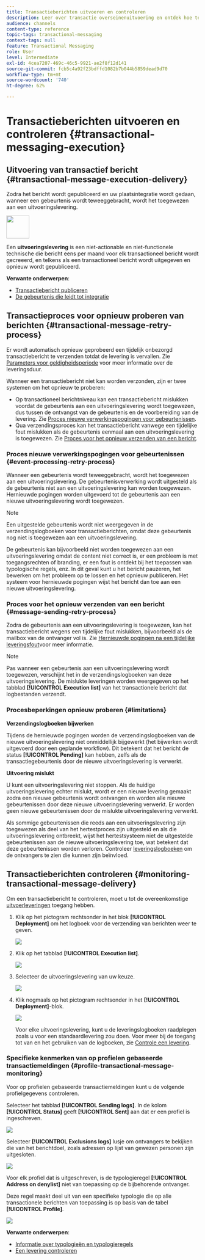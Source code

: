 ```yaml
---
title: Transactieberichten uitvoeren en controleren
description: Leer over transactie overseinenuitvoering en ontdek hoe te om transactionele berichten te controleren.
audience: channels
content-type: reference
topic-tags: transactional-messaging
context-tags: null
feature: Transactional Messaging
role: User
level: Intermediate
exl-id: 4cea7207-469c-46c5-9921-ae2f8f12d141
source-git-commit: fcb5c4a92f23bdffd1082b7b044b5859dead9d70
workflow-type: tm+mt
source-wordcount: '740'
ht-degree: 62%

---
```


# Transactieberichten uitvoeren en controleren {#transactional-messaging-execution}

## Uitvoering van transactief bericht {#transactional-message-execution-delivery}

Zodra het bericht wordt gepubliceerd en uw plaatsintegratie wordt gedaan, wanneer een gebeurtenis wordt teweeggebracht, wordt het toegewezen aan een uitvoeringslevering.

<img src="assets/do-not-localize/icon_concepts.svg" width="60px">

Een **uitvoeringslevering** is een niet-actionable en niet-functionele technische die bericht eens per maand voor elk transactioneel bericht wordt gecreeerd, en telkens als een transactioneel bericht wordt uitgegeven en opnieuw wordt gepubliceerd.

**Verwante onderwerpen**:
* [Transactiebericht publiceren](../../channels/using/publishing-transactional-message.md#publishing-a-transactional-message)
* [De gebeurtenis die leidt tot integratie](../../channels/using/getting-started-with-transactional-msg.md#integrate-event-trigger)

## Transactieproces voor opnieuw proberen van berichten {#transactional-message-retry-process}

Er wordt automatisch opnieuw geprobeerd een tijdelijk onbezorgd transactiebericht te verzenden totdat de levering is vervallen. Zie [Parameters voor geldigheidsperiode](../../administration/using/configuring-email-channel.md#validity-period-parameters) voor meer informatie over de leveringsduur.

Wanneer een transactiebericht niet kan worden verzonden, zijn er twee systemen om het opnieuw te proberen:

* Op transactioneel berichtniveau kan een transactiebericht mislukken voordat de gebeurtenis aan een uitvoeringslevering wordt toegewezen, dus tussen de ontvangst van de gebeurtenis en de voorbereiding van de levering. Zie [Proces nieuwe verwerkingspogingen voor gebeurtenissen](#event-processing-retry-process).
* Qua verzendingsproces kan het transactiebericht vanwege een tijdelijke fout mislukken als de gebeurtenis eenmaal aan een uitvoeringslevering is toegewezen. Zie [Proces voor het opnieuw verzenden van een bericht](#message-sending-retry-process).

### Proces nieuwe verwerkingspogingen voor gebeurtenissen {#event-processing-retry-process}

Wanneer een gebeurtenis wordt teweeggebracht, wordt het toegewezen aan een uitvoeringslevering. De gebeurtenisverwerking wordt uitgesteld als de gebeurtenis niet aan een uitvoeringslevering kan worden toegewezen. Hernieuwde pogingen worden uitgevoerd tot de gebeurtenis aan een nieuwe uitvoeringslevering wordt toegewezen.

>[!NOTE]
>
>Een uitgestelde gebeurtenis wordt niet weergegeven in de verzendingslogboeken voor transactieberichten, omdat deze gebeurtenis nog niet is toegewezen aan een uitvoeringslevering.

De gebeurtenis kan bijvoorbeeld niet worden toegewezen aan een uitvoeringslevering omdat de content niet correct is, er een probleem is met toegangsrechten of branding, er een fout is ontdekt bij het toepassen van typologische regels, enz. In dit geval kunt u het bericht pauzeren, het bewerken om het probleem op te lossen en het opnieuw publiceren. Het systeem voor hernieuwde pogingen wijst het bericht dan toe aan een nieuwe uitvoeringslevering.

### Proces voor het opnieuw verzenden van een bericht {#message-sending-retry-process}

Zodra de gebeurtenis aan een uitvoeringslevering is toegewezen, kan het transactiebericht wegens een tijdelijke fout mislukken, bijvoorbeeld als de mailbox van de ontvanger vol is. Zie [Hernieuwde pogingen na een tijdelijke leveringsfout](../../sending/using/understanding-delivery-failures.md#retries-after-a-delivery-temporary-failure)voor meer informatie.

>[!NOTE]
>
>Pas wanneer een gebeurtenis aan een uitvoeringslevering wordt toegewezen, verschijnt het in de verzendingslogboeken van deze uitvoeringslevering. De mislukte leveringen worden weergegeven op het tabblad **[!UICONTROL Execution list]** van het transactionele bericht dat logbestanden verzendt.

### Procesbeperkingen opnieuw proberen {#limitations}

**Verzendingslogboeken bijwerken**

Tijdens de hernieuwde pogingen worden de verzendingslogboeken van de nieuwe uitvoeringslevering niet onmiddellijk bijgewerkt (het bijwerken wordt uitgevoerd door een geplande workflow). Dit betekent dat het bericht de status **[!UICONTROL Pending]** kan hebben, zelfs als de transactiegebeurtenis door de nieuwe uitvoeringslevering is verwerkt.

**Uitvoering mislukt**

U kunt een uitvoeringslevering niet stoppen. Als de huidige uitvoeringslevering echter mislukt, wordt er een nieuwe levering gemaakt zodra een nieuwe gebeurtenis wordt ontvangen en worden alle nieuwe gebeurtenissen door deze nieuwe uitvoeringslevering verwerkt. Er worden geen nieuwe gebeurtenissen door de mislukte uitvoeringslevering verwerkt.

Als sommige gebeurtenissen die reeds aan een uitvoeringslevering zijn toegewezen als deel van het hertestproces zijn uitgesteld en als die uitvoeringslevering ontbreekt, wijst het hertestsysteem niet de uitgestelde gebeurtenissen aan de nieuwe uitvoeringslevering toe, wat betekent dat deze gebeurtenissen worden verloren. Controleer [leveringslogboeken](#monitoring-transactional-message-delivery) om de ontvangers te zien die kunnen zijn beïnvloed.

## Transactieberichten controleren {#monitoring-transactional-message-delivery}

Om een transactiebericht te controleren, moet u tot de overeenkomstige [uitvoerleveringen](#transactional-message-execution-delivery) toegang hebben.

1. Klik op het pictogram rechtsonder in het blok **[!UICONTROL Deployment]** om het logboek voor de verzending van berichten weer te geven.

   ![](assets/message-center_access_logs.png)

1. Klik op het tabblad **[!UICONTROL Execution list]**.

   ![](assets/message-center_execution_tab.png)

1. Selecteer de uitvoeringslevering van uw keuze.

   ![](assets/message-center_execution_delivery.png)

1. Klik nogmaals op het pictogram rechtsonder in het **[!UICONTROL Deployment]**-blok.

   ![](assets/message-center_execution_access_logs.png)

   Voor elke uitvoeringslevering, kunt u de leveringslogboeken raadplegen zoals u voor een standaardlevering zou doen. Voor meer bij de toegang tot van en het gebruiken van de logboeken, zie [Controle een levering](../../sending/using/monitoring-a-delivery.md).

### Specifieke kenmerken van op profielen gebaseerde transactiemeldingen {#profile-transactional-message-monitoring}

Voor op profielen gebaseerde transactiemeldingen kunt u de volgende profielgegevens controleren.

Selecteer het tabblad **[!UICONTROL Sending logs]**. In de kolom **[!UICONTROL Status]** geeft **[!UICONTROL Sent]** aan dat er een profiel is ingeschreven.

![](assets/message-center_marketing_sending_logs.png)

Selecteer **[!UICONTROL Exclusions logs]** lusje om ontvangers te bekijken die van het berichtdoel, zoals adressen op lijst van gewezen personen zijn uitgesloten.

![](assets/message-center_marketing_exclusion_logs.png)

Voor elk profiel dat is uitgeschreven, is de typologieregel **[!UICONTROL Address on denylist]** niet van toepassing op de bijbehorende ontvanger.

Deze regel maakt deel uit van een specifieke typologie die op alle transactionele berichten van toepassing is op basis van de tabel **[!UICONTROL Profile]**.

![](assets/message-center_marketing_typology.png)

**Verwante onderwerpen**:

* [Informatie over typologieën en typologieregels](../../sending/using/about-typology-rules.md)
* [Een levering controleren](../../sending/using/monitoring-a-delivery.md)
